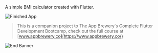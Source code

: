 
A simple BMI calculator created with Flutter.

![Finished App](https://github.com/londonappbrewery/Images/blob/master/bmi-calc-demo.gif)


>This is a companion project to The App Brewery's Complete Flutter Development Bootcamp, check out the full course at [www.appbrewery.co](https://www.appbrewery.co/)

![End Banner](https://github.com/londonappbrewery/Images/blob/master/readme-end-banner.png)
